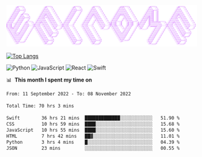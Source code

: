 
![ezcv logo](https://raw.githubusercontent.com/adammgerber/images/main/Welcome.png)

[![Top Langs](https://github-readme-stats.vercel.app/api/top-langs/?username=adammgerber&layout=compact)](https://github.com/anuraghazra/github-readme-stats)

![Python](https://img.shields.io/badge/python-3670A0?style=for-the-badge&logo=python&logoColor=ffdd54)
![JavaScript](https://img.shields.io/badge/javascript-%23323330.svg?style=for-the-badge&logo=javascript&logoColor=%23F7DF1E)
![React](https://img.shields.io/badge/react-%2320232a.svg?style=for-the-badge&logo=react&logoColor=%2361DAFB)
![Swift](https://img.shields.io/badge/swift-F54A2A?style=for-the-badge&logo=swift&logoColor=white)

📊 &nbsp;**This month I spent my time on**

<!--START_SECTION:waka-->

```text
From: 11 September 2022 - To: 08 November 2022

Total Time: 70 hrs 3 mins

Swift        36 hrs 21 mins  █████████████░░░░░░░░░░░░   51.90 %
CSS          10 hrs 59 mins  ████░░░░░░░░░░░░░░░░░░░░░   15.68 %
JavaScript   10 hrs 55 mins  ████░░░░░░░░░░░░░░░░░░░░░   15.60 %
HTML         7 hrs 42 mins   ██▓░░░░░░░░░░░░░░░░░░░░░░   11.01 %
Python       3 hrs 4 mins    █░░░░░░░░░░░░░░░░░░░░░░░░   04.39 %
JSON         23 mins         ░░░░░░░░░░░░░░░░░░░░░░░░░   00.55 %
```

<!--END_SECTION:waka-->

